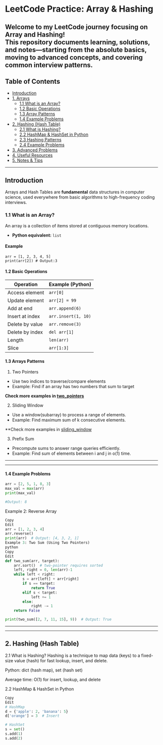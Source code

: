 # LeetCode Practice: Array & Hashing
Welcome to my LeetCode journey focusing on **Array** and **Hashing**!  
This repository documents learning, solutions, and notes—starting from the absolute basics, moving to advanced concepts, and covering common interview patterns.
---
## Table of Contents 

- [Introduction](#introduction)
- [1. Arrays](#1-arrays)
  - [1.1 What is an Array?](#11-what-is-an-array)
  - [1.2 Basic Operations](#12-basic-operations)
  - [1.3 Array Patterns](#13-array-patterns)
  - [1.4 Example Problems](#14-example-problems)
- [2. Hashing (Hash Table)](#2-hashing-hash-table)
  - [2.1 What is Hashing?](#21-what-is-hashing)
  - [2.2 HashMap & HashSet in Python](#22-hashmap--hashset-in-python)
  - [2.3 Hashing Patterns](#23-hashing-patterns)
  - [2.4 Example Problems](#24-example-problems)
- [3. Advanced Problems](#3-advanced-problems)
- [4. Useful Resources](#4-useful-resources)
- [5. Notes & Tips](#5-notes--tips)

---
## Introduction
Arrays and Hash Tables are **fundamental** data structures in computer science, used everywhere from basic algorithms to high-frequency coding interviews.

### 1.1 What is an Array?
An array is a collection of items stored at contiguous memory locations.

- **Python equivalent:** `list`

#### Example

```pyhton
arr = [1, 2, 3, 4, 5]
print(arr[2]) # Output:3
```

#### 1.2 Basic Operations

| Operation       | Example (Python)    |
| --------------- | ------------------- |
| Access element  | `arr[0]`            |
| Update element  | `arr[2] = 99`       |
| Add at end      | `arr.append(6)`     |
| Insert at index | `arr.insert(1, 10)` |
| Delete by value | `arr.remove(3)`     |
| Delete by index | `del arr[1]`        |
| Length          | `len(arr)`          |
| Slice           | `arr[1:3]`          |


#### 1.3 Arrays Patterns

1. Two Pointers
- Use two indices to traverse/compare elements
- Example: Find if an array has two numbers that sum to target

**Check more examples in [two_pointers](../two_pointers/)**

2. Sliding Window
- Use a window(subarray) to process a range of elements.
- Example: Find maximum sum of k consecutive elements.

**Check more examples in [sliding_window](../sliding_window/)


3. Prefix Sum
- Precompute sums to answer range queries efficiently.
- Example: Find sum of elements between i and j in o(1) time.

---
---
#### 1.4 Example Problems

```python
arr = [2, 5, 1, 8, 3]
max_val = max(arr)
print(max_val)

#Output: 8
```

Example 2: Reverse Array

```python
Copy
Edit
arr = [1, 2, 3, 4]
arr.reverse()
print(arr)  # Output: [4, 3, 2, 1]
Example 3: Two Sum (Using Two Pointers)
python
Copy
Edit
def two_sum(arr, target):
    arr.sort()  # two-pointer requires sorted
    left, right = 0, len(arr)-1
    while left < right:
        s = arr[left] + arr[right]
        if s == target:
            return True
        elif s < target:
            left += 1
        else:
            right -= 1
    return False

print(two_sum([2, 7, 11, 15], 9))  # Output: True
```

---
---
## 2. Hashing (Hash Table)
2.1 What is Hashing?
Hashing is a technique to map data (keys) to a fixed-size value (hash) for fast lookup, insert, and delete.

Python: dict (hash map), set (hash set)

Average time: O(1) for insert, lookup, and delete


2.2 HashMap & HashSet in Python
```python
Copy
Edit
# HashMap
d = {'apple': 2, 'banana': 5}
d['orange'] = 3  # Insert

# HashSet
s = set()
s.add(1)
s.add(2)
```

